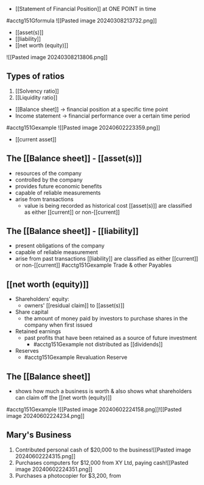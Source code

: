 - [[Statement of Financial Position]] at ONE POINT in time

#acctg151Gformula
![[Pasted image 20240308213732.png]]
- [[asset(s)]]
- [[liability]]
- [[net worth (equity)]]

![[Pasted image 20240308213806.png]]
## Types of ratios
1. [[Solvency ratio]]
2. [[Liquidity ratio]]

- [[Balance sheet]] $\rightarrow$ financial position at a specific time point
- Income statement $\rightarrow$ financial performance over a certain time period

#acctg151Gexample ![[Pasted image 20240602223359.png]]
- [[current asset]]
## The [[Balance sheet]] - [[asset(s)]]
- resources of the company
- controlled by the company
- provides future economic benefits
- capable of reliable measurements
- arise from transactions
	- value is being recorded as historical cost
[[asset(s)]] are classified as either [[current]] or non-[[current]]
## The [[Balance sheet]] - [[liability]]
- present obligations of the company
- capable of reliable measurement
- arise from past transactions
[[liability]] are classified as either [[current]] or non-[[current]]
#acctg151Gexample Trade & other Payables
## [[net worth (equity)]]
- Shareholders' equity:
	- owners' [[residual claim]] to [[asset(s)]]
- Share capital
	- the amount of money paid by investors to purchase shares in the company when first issued
- Retained earnings
	- past profits that have been retained as a source of future investment
		- #acctg151Gexample not distributed as [[dividends]]
- Reserves
	- #acctg151Gexample Revaluation Reserve
## The [[Balance sheet]]
- shows how much a business is worth & also shows what shareholders can claim off the [[net worth (equity)]]

#acctg151Gexample ![[Pasted image 20240602224158.png]]![[Pasted image 20240602224234.png]]
## Mary's Business
1. Contributed personal cash of $20,000 to the business![[Pasted image 20240602224315.png]]
2. Purchases computers for $12,000 from XY Ltd, paying cash![[Pasted image 20240602224351.png]]
3. Purchases a photocopier for $3,200, from 